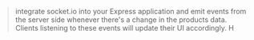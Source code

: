 > integrate socket.io into your Express application and emit events from the server side whenever there's a change in the products data. Clients listening to these events will update their UI accordingly. H